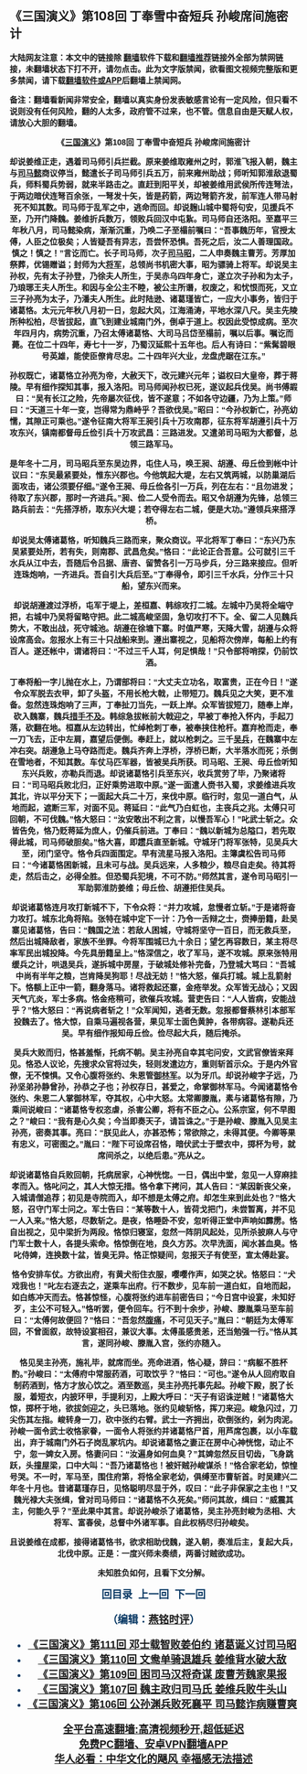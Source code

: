  <!-- 面包屑导航 --> <h2>《三国演义》第108回 丁奉雪中奋短兵 孙峻席间施密计</h2> <p class="notice"><b>大陆网友注意：本文中的链接除 <a href="https://github.com/bannedbook/fanqiang" >翻墙</a>软件下载和<a href="https://github.com/killgcd/justmysocks/blob/master/README.md">翻墙推荐</a>链接外全部为禁网链接，未翻墙状态下打不开，请勿点击。此为文字版禁闻，欲看图文视频完整版和更多禁闻，请下载<a href="https://github.com/bannedbook/fanqiang">翻墙软件或APP</a>后翻墙上禁闻网。</p><p>备注：翻墙看新闻非常安全，翻墙以真实身份发表敏感言论有一定风险，但只看不说则没有任何风险，翻的人太多，政府管不过来，也不管。信息自由是天赋人权，请放心大胆的翻墙。</b></p>  <div class="entry"> <p><b style="font-family: arial; text-align: center;"></p> <p></p> <p><b style="font-family: arial;">&#12298;<a href="https://www.bannedbook.org/bnews/tag/%e4%b8%89%e5%9b%bd%e6%bc%94%e4%b9%89/" class="st_tag internal_tag" rel="tag" title="标签 三国演义 下的日志">三国演义</a>&#12299;第108回 丁奉雪中奋短兵 孙峻席间施密计</p> <p></p> <p>   却说姜维正走&#65292;遇着司马师引兵拦截&#12290;原来姜维取雍州之时&#65292;郭淮飞报入朝&#65292;魏主与<a href="https://www.bannedbook.org/bnews/tag/%E5%8F%B8%E9%A9%AC%E6%87%BF/" class="st_tag internal_tag" rel="tag" title="标签 司马懿 下的日志">司马懿</a>商议停当&#65292;懿遣长子司马师引兵五万&#65292;前来雍州助战&#65307;师听知郭淮敌退蜀兵&#65292;师料蜀兵势弱&#65292;就来半路击之&#12290;直赶到阳平关&#65292;却被姜维用武侯所传连弩法&#65292;于两边暗伏连弩百余张&#65292;一弩发十矢&#65292;皆是药箭&#65292;两边弩箭齐发&#65292;前军连人带马射死不知其数&#12290;司马师于乱军之中&#65292;逃命而回&#12290;却说麹山城中蜀将句安&#65292;见援兵不至&#65292;乃开门降魏&#12290;姜维折兵数万&#65292;领败兵回汉中屯紥&#12290;司马师自还洛阳&#12290;至嘉平三年秋八月&#65292;司马懿染病&#65292;渐渐沉重&#65292;乃唤二子至榻前嘱曰&#65306;&#8220;吾事魏历年&#65292;官授太傅&#65292;人臣之位极矣&#65307;人皆疑吾有异志&#65292;吾尝怀恐惧&#12290;吾死之后&#65292;汝二人善理国政&#12290;慎之&#65281;慎之&#65281;&#8221;言讫而亡&#12290;长子司马师&#65292;次子<a href="https://www.bannedbook.org/bnews/tag/%e5%8f%b8%e9%a9%ac%e6%98%ad/" class="st_tag internal_tag" rel="tag" title="标签 司马昭 下的日志">司马昭</a>&#65292;二人申奏魏主曹芳&#12290;芳厚加祭葬&#65292;优锡赠谥&#65307;封师为大<a href="https://www.bannedbook.org/bnews/tag/%e5%b0%86%e5%86%9b/" class="st_tag internal_tag" rel="tag" title="标签 将军 下的日志">将军</a>&#65292;总领尚书机密大事&#65292;昭为骠骑上将军&#12290;却说吴主孙权&#65292;先有太子孙登&#65292;乃徐夫人所生&#65292;于吴赤乌四年身亡&#65292;遂立次子孙和为太子&#65292;乃琅琊王夫人所生&#12290;和因与全公主不睦&#65292;被公主所谮&#65292;权废之&#65292;和忧恨而死&#65292;又立三子孙亮为太子&#65292;乃潘夫人所生&#12290;此时陆逊&#12289;诸葛瑾皆亡&#65292;一应大小事务&#65292;皆归于诸葛恪&#12290;太元元年秋八月初一日&#65292;忽起大风&#65292;江海涌涛&#65292;平地水深八尺&#12290;吴主先陵所种松柏&#65292;尽皆拔起&#65292;直飞到建业城南门外&#65292;倒卓于道上&#12290;权因此受惊成病&#12290;至次年四月内&#65292;病势沉重&#65292;乃召太傅诸葛恪&#12289;大司马吕岱至榻前&#65292;嘱以后事&#12290;嘱讫而薨&#12290;在位二十四年&#65292;寿七十一岁&#65292;乃蜀汉延熙十五年也&#12290;后人有诗曰&#65306;&#8220;紫髯碧眼号英雄&#65292;能使臣僚肯尽忠&#12290;二十四年兴大业&#65292;龙盘虎踞在江东&#12290;&#8221;</p> <p></p> <p>孙权既亡&#65292;诸葛恪立孙亮为帝&#65292;大赦天下&#65292;改元建兴元年&#65307;谥权曰大皇帝&#65292;葬于蒋陵&#12290;早有细作探知其事&#65292;报入洛阳&#12290;司马师闻孙权已死&#65292;遂议起兵伐吴&#12290;尚书傅嘏曰&#65306;&#8220;吴有长江之险&#65292;先帝屡次征伐&#65292;皆不遂意&#65307;不如各守边疆&#65292;乃为上策&#12290;&#8221;师曰&#65306;&#8220;天道三十年一变&#65292;岂得常为鼎峙乎&#65311;吾欲伐吴&#12290;&#8221;昭曰&#65306;&#8220;今孙权新亡&#65292;孙亮幼懦&#65292;其隙正可乘也&#12290;&#8221;遂令征南大将军王昶引兵十万攻南郡&#65292;征东将军胡遵引兵十万攻东兴&#65292;镇南都督毋丘俭引兵十万攻武昌&#65306;三路进发&#12290;又遣弟司马昭为大都督&#65292;总领三路军马&#12290;</p> <p></p>  <p>     是年冬十二月&#65292;司马昭兵至东吴边界&#65292;屯住人马&#65292;唤王昶&#12289;胡遵&#12289;毋丘俭到帐中计议曰&#65306;&#8220;东吴最紧要处&#65292;惟东兴郡也&#12290;今他筑起大堤&#65292;左右又筑两城&#65292;以防巢湖后面攻击&#65292;诸公须要仔细&#12290;&#8221;遂令王昶&#12289;毋丘俭各引一万兵&#65292;列在左右&#65306;&#8220;且勿进发&#65307;待取了东兴郡&#65292;那时一齐进兵&#12290;&#8221;昶&#12289;俭二人受令而去&#12290;昭又令胡遵为先锋&#65292;总领三路兵前去&#65306;&#8220;先搭浮桥&#65292;取东兴大堤&#65307;若夺得左右二城&#65292;便是大功&#12290;&#8221;遵领兵来搭浮桥&#12290;</p> <p></p> <p>却说吴太傅诸葛恪&#65292;听知魏兵三路而来&#65292;聚众商议&#12290;平北将军丁奉曰&#65306;&#8220;东兴乃东吴紧要处所&#65292;若有失&#65292;则南郡&#12289;武昌危矣&#12290;&#8221;恪曰&#65306;&#8220;此论正合吾意&#12290;公可就引三千水兵从江中去&#65292;吾随后令吕据&#12289;唐咨&#12289;留赞各引一万马步兵&#65292;分三路来接应&#12290;但听连珠炮响&#65292;一齐进兵&#12290;吾自引大兵后至&#12290;&#8221;丁奉得令&#65292;即引三千水兵&#65292;分作三十只船&#65292;望东兴而来&#12290;</p> <p></p> <p>却说胡遵渡过浮桥&#65292;屯军于堤上&#65292;差桓嘉&#12289;韩综攻打二城&#12290;左城中乃吴将全端守把&#65292;右城中乃吴将留略守把&#12290;此二城高峻坚固&#65292;急切攻打不下&#12290;全&#12289;留二人见魏兵势大&#65292;不敢出战&#65292;死守城池&#12290;胡遵在徐塘下寨&#12290;时值严寒&#65292;天降大雪&#65292;胡遵与众将设席高会&#12290;忽报水上有三十只战船来到&#12290;遵出寨视之&#65292;见船将次傍岸&#65292;每船上约有百人&#12290;遂还帐中&#65292;谓诸将曰&#65306;&#8220;不过三千人耳&#65292;何足惧哉&#65281;&#8221;只令部将哨探&#65292;仍前饮酒&#12290;</p> <p></p> <p>       丁奉将船一字儿抛在水上&#65292;乃谓部将曰&#65306;&#8220;大丈夫立功名&#65292;取富贵&#65292;正在今日&#65281;&#8221;遂令众军脱去衣甲&#65292;卸了头盔&#65292;不用长枪大戟&#65292;止带短刀&#12290;魏兵见之大笑&#65292;更不准备&#12290;忽然连珠炮响了三声&#65292;丁奉扯刀当先&#65292;一跃上岸&#12290;众军皆拔短刀&#65292;随奉上岸&#65292;砍入魏寨&#65292;魏兵<a href="https://www.bannedbook.org/bnews/tag/%E6%8E%AA%E6%89%8B%E4%B8%8D%E5%8F%8A/" class="st_tag internal_tag" rel="tag" title="标签 措手不及 下的日志">措手不及</a>&#12290;韩综急拔帐前大戟迎之&#65292;早被丁奉抢入怀内&#65292;手起刀落&#65292;砍翻在地&#12290;桓嘉从左边转出&#65292;忙绰枪刺丁奉&#65292;被奉挟住枪杆&#12290;嘉弃枪而走&#65292;奉一刀飞去&#65292;正中左肩&#65292;嘉望后便倒&#12290;奉赶上&#65292;就以枪刺之&#12290;三千<a href="https://www.bannedbook.org/bnews/tag/%e5%90%b4%e5%85%b5/" class="st_tag internal_tag" rel="tag" title="标签 吴兵 下的日志">吴兵</a>&#65292;在魏寨中左冲右突&#12290;胡遵急上马夺路而走&#12290;魏兵齐奔上浮桥&#65292;浮桥已断&#65292;大半落水而死&#65307;杀倒在雪地者&#65292;不知其数&#12290;车仗马匹军器&#65292;皆被吴兵所获&#12290;司马昭&#12289;王昶&#12289;毋丘俭听知东兴兵败&#65292;亦勒兵而退&#12290;却说诸葛恪引兵至东兴&#65292;收兵赏劳了毕&#65292;乃聚诸将曰&#65306;&#8220;司马昭兵败北归&#65292;正好乘势进取中原&#12290;&#8221;遂一面遣人赍书入蜀&#65292;求姜维进兵攻其北&#65292;许以平分天下&#65307;一面起大兵二十万&#65292;来伐中原&#12290;临行时&#65292;忽见一道白气&#65292;从地而起&#65292;遮断三军&#65292;对面不见&#12290;蒋延曰&#65306;&#8220;此气乃白虹也&#65292;主丧兵之兆&#12290;太傅只可回朝&#65292;不可伐魏&#12290;&#8221;恪大怒曰&#65306;&#8220;汝安敢出不利之言&#65292;以慢吾军心&#65281;&#8221;叱武士斩之&#12290;众皆告免&#65292;恪乃贬蒋延为庶人&#65292;仍催兵前进&#12290;丁奉曰&#65306;&#8220;魏以新城为总隘口&#65292;若先取得此城&#65292;司马师破胆矣&#12290;&#8221;恪大喜&#65292;即趱兵直至新城&#12290;守城牙门将军张特&#65292;见吴兵大至&#65292;闭门坚守&#12290;恪令兵四面围定&#12290;早有流星马报入洛阳&#12290;主簿虞松告司马师曰&#65306;&#8220;今诸葛恪困新城&#65292;且未可与战&#12290;吴兵远来&#65292;人多粮少&#65292;粮尽自走矣&#12290;待其将走&#65292;然后击之&#65292;必得全胜&#12290;但恐蜀兵犯境&#65292;不可不防&#12290;&#8221;师然其言&#65292;遂令司马昭引一军助郭淮防姜维&#65307;毋丘俭&#12289;胡遵拒住吴兵&#12290;</p> <p></p>  <p>却说诸葛恪连月攻打新城不下&#65292;下令众将&#65306;&#8220;并力攻城&#65292;怠慢者立斩&#12290;&#8221;于是诸将奋力攻打&#12290;城东北角将陷&#12290;张特在城中定下一计&#65306;乃令一舌辩之士&#65292;赍捧册籍&#65292;赴吴寨见诸葛恪&#65292;告曰&#65306;&#8220;魏国之法&#65306;若敌人困城&#65292;守城将坚守一百日&#65292;而无救兵至&#65292;然后出城降敌者&#65292;家族不坐罪&#12290;今将军围城已九十余日&#65307;望乞再容数日&#65292;某主将尽率军民出城投降&#12290;今先具册籍呈上&#12290;&#8221;恪深信之&#65292;收了军马&#65292;遂不攻城&#12290;原来张特用缓兵之计&#65292;哄退吴兵&#65292;遂拆城中房屋&#65292;于破城处修补完备&#65292;乃登城大骂曰&#65306;&#8220;吾城中尚有半年之粮&#65292;岂肯降吴狗耶&#65281;尽战无妨&#65281;&#8221;恪大怒&#65292;催兵打城&#12290;城上乱箭射下&#12290;恪额上正中一箭&#65292;翻身落马&#12290;诸将救起还寨&#65292;金疮举发&#12290;众军皆无战心&#65307;又因天气亢炎&#65292;军士多病&#12290;恪金疮稍可&#65292;欲催兵攻城&#12290;营吏告曰&#65306;&#8220;人人皆病&#65292;安能战乎&#65311;&#8221;恪大怒曰&#65306;&#8220;再说病者斩之&#65281;&#8221;众军闻知&#65292;逃者无数&#12290;忽报都督蔡林引本部军投魏去了&#12290;恪大惊&#65292;自乘马遍视各营&#65292;果见军士面色黄肿&#65292;各带病容&#12290;遂勒兵还吴&#12290;早有细作报知毋丘俭&#12290;俭尽起大兵&#65292;随后掩杀&#12290;</p> <p></p> <p>         吴兵大败而归&#65292;恪甚羞惭&#65292;托病不朝&#12290;吴主孙亮自幸其宅问安&#65292;文武官僚皆来拜见&#12290;恪恐人议论&#65292;先搜求众官将过失&#65292;轻则发遣边方&#65292;重则斩首示众&#12290;于是内外官僚&#65292;无不悚惧&#12290;又令心腹将张约&#12289;朱恩管<a href="https://www.bannedbook.org/bnews/tag/%e5%be%a1%e6%9e%97%e5%86%9b/" class="st_tag internal_tag" rel="tag" title="标签 御林军 下的日志">御林军</a>&#12290;以为牙爪&#12290;却说孙峻字子远&#65292;乃孙坚弟孙静曾孙&#65292;孙恭之子也&#65307;孙权存日&#65292;甚爱之&#65292;命掌御林军马&#12290;今闻诸葛恪令张约&#12289;朱恩二人掌御林军&#65292;夺其权&#65292;心中大怒&#12290;太常卿滕胤&#65292;素与诸葛恪有隙&#65292;乃乘间说峻曰&#65306;&#8220;诸葛恪专权恣虐&#65292;杀害公卿&#65292;将有不臣之心&#12290;公系宗室&#65292;何不早图之&#65311;&#8221;峻曰&#65306;&#8220;我有是心久矣&#65307;今当即奏天子&#65292;请旨诛之&#12290;&#8221;于是孙峻&#12289;滕胤入见吴主孙亮&#65292;密奏其事&#12290;亮曰&#65306;&#8220;朕见此人&#65292;亦甚恐怖&#65307;常欲除之&#65292;未得其便&#12290;今卿等果有忠义&#65292;可密图之&#12290;&#8221;胤曰&#65306;&#8220;陛下可设席召恪&#65292;暗伏武士于壁衣中&#65292;掷杯为号&#65292;就席间杀之&#65292;以绝后患&#12290;&#8221;亮从之&#12290;</p> <p></p> <p>却说诸葛恪自兵败回朝&#65292;托病居家&#65292;心神恍惚&#12290;一日&#65292;偶出中堂&#65292;忽见一人穿麻挂孝而入&#12290;恪叱问之&#65292;其人大惊无措&#12290;恪令拿下拷问&#65292;其人告曰&#65306;&#8220;某因新丧父亲&#65292;入城请僧追荐&#65307;初见是寺院而入&#65292;却不想是太傅之府&#12290;却怎生来到此处也&#65311;&#8221;恪大怒&#65292;召守门军士问之&#12290;军士告曰&#65306;&#8220;某等数十人&#65292;皆荷戈把门&#65292;未尝暂离&#65292;并不见一人入来&#12290;&#8221;恪大怒&#65292;尽数斩之&#12290;是夜&#65292;恪睡卧不安&#65292;忽听得正堂中声响如霹雳&#12290;恪自出视之&#65292;见中梁折为两段&#12290;恪惊归寝室&#65292;忽然一阵阴风起处&#65292;见所杀披麻人与守门军士数十人&#65292;各提头索命&#12290;恪惊倒在地&#65292;良久方苏&#12290;次早洗面&#65292;闻水甚血臭&#12290;恪叱侍婢&#65292;连换数十盆&#65292;皆臭无异&#12290;恪正惊疑间&#65292;忽报天子有使至&#65292;宣太傅赴宴&#12290;</p> <p></p> <p>恪令安排车仗&#12290;方欲出府&#65292;有黄犬衔住衣服&#65292;嘤嘤作声&#65292;如哭之状&#12290;恪怒曰&#65306;&#8220;犬戏我也&#65281;&#8221;叱左右逐去之&#65292;遂乘车出府&#12290;行不数步&#65292;见车前一道白虹&#65292;自地而起&#65292;如白练冲天而去&#12290;恪甚惊怪&#65292;心腹将张约进车前密告曰&#65307;&#8220;今日宫中设宴&#65292;未知好歹&#65292;主公不可轻入&#12290;&#8221;恪听罢&#65292;便令回车&#12290;行不到十余步&#65292;孙峻&#12289;滕胤乘马至车前曰&#65306;&#8220;太傅何故便回&#65311;&#8221;恪曰&#65306;&#8220;吾忽然<a href="https://www.bannedbook.org/bnews/tag/%e8%85%b9%e7%97%9b/" class="st_tag internal_tag" rel="tag" title="标签 腹痛 下的日志">腹痛</a>&#65292;不可见天子&#12290;&#8221;胤曰&#65306;&#8220;朝廷为太傅军回&#65292;不曾面叙&#65292;故特设宴相召&#65292;兼议大事&#12290;太傅虽感贵恙&#65292;还当勉强一行&#12290;&#8221;恪从其言&#65292;遂同孙峻&#12289;滕胤入宫&#65292;张约亦随入&#12290;</p> <p></p>  <p>           恪见吴主孙亮&#65292;施礼毕&#65292;就席而坐&#12290;亮命进酒&#65292;恪心疑&#65292;辞曰&#65306;&#8220;病躯不胜杯酌&#12290;&#8221;孙峻曰&#65306;&#8220;太傅府中常服药酒&#65292;可取饮乎&#65311;&#8221;恪曰&#65306;&#8220;可也&#12290;&#8221;遂令从人回府取自制药酒到&#65292;恪方才放心饮之&#12290;酒至数巡&#65292;吴主孙亮托事先起&#12290;孙峻下殿&#65292;脱了长服&#65292;着短衣&#65292;内披环甲&#65292;手提利刃&#65292;上殿大呼曰&#65306;&#8220;天子有诏诛逆贼&#65281;&#8221;诸葛恪大惊&#65292;掷杯于地&#65292;欲拔剑迎之&#65292;头已落地&#12290;张约见峻斩恪&#65292;挥刀来迎&#12290;峻急闪过&#65292;刀尖伤其左指&#12290;峻转身一刀&#65292;砍中张约右臂&#12290;武士一齐拥出&#65292;砍倒张约&#65292;剁为肉泥&#12290;孙峻一面令武士收恪家眷&#65292;一面令人将张约并诸葛恪尸首&#65292;用芦席包裹&#65292;以小车载出&#65292;弃于城南门外石子岗乱冢坑内&#12290;却说诸葛恪之妻正在房中心神恍惚&#65292;动止不宁&#65292;忽一婢女入房&#12290;恪妻问曰&#65306;&#8220;汝遍身如何血臭&#65311;&#8221;其婢忽然反目切齿&#65292;飞身跳跃&#65292;头撞屋梁&#65292;口中大叫&#65306;&#8220;吾乃诸葛恪也&#65281;被奸贼孙峻谋杀&#65281;&#8221;恪合家老幼&#65292;惊惶号哭&#12290;不一时&#65292;军马至&#65292;围住府第&#65292;将恪全家老幼&#65292;俱缚至市曹斩首&#12290;时吴建兴二年冬十月也&#12290;昔诸葛瑾存日&#65292;见恪聪明尽显于外&#65292;叹曰&#65306;&#8220;此子非保家之主也&#65281;&#8221;又魏光禄大夫张缉&#65292;曾对司马师曰&#65306;&#8220;诸葛恪不久死矣&#12290;&#8221;师问其故&#65292;缉曰&#65306;&#8220;威震其主&#65292;何能久乎&#65311;&#8221;至此果中其言&#12290;却说孙峻杀了诸葛恪&#65292;吴主孙亮封峻为丞相&#12289;大将军&#12289;富春侯&#65292;总督中外诸军事&#12290;自此权柄尽归孙峻矣&#12290;</p> <p></p> <p>且说姜维在成都&#65292;接得诸葛恪书&#65292;欲求相助伐魏&#65292;遂入朝&#65292;奏准后主&#65292;复起大兵&#65292;北伐中原&#12290;正是&#65306;一度兴师未奏绩&#65292;两番讨贼欲成功&#12290;</p> <p></p> <p>未知胜负如何&#65292;且看下文分解&#12290;</p> <p></p> <p><b style="color: #073763; font-family: arial; font-size: large;">回目录&nbsp;&nbsp;上一回&nbsp; 下一回</p> <p></p>  <p>&#65288;编辑&#65306;<a href="https://www.bannedbook.org/bnews/tag/%e7%87%95%e9%93%ad%e6%97%b6%e8%af%84/" class="st_tag internal_tag" rel="tag" title="标签 燕铭时评 下的日志">燕铭时评</a>&#65289;</p> <div id="taboola-mid-1"></div>  <ul class='op-related-articles' title='相关阅读'> <li><a href='https://www.bannedbook.org/bnews/comments/20220725/1762640.html' target='_blank'>《<b>三国演义</b>》第111回 邓士载智败姜伯约 诸葛诞义讨司马昭</a></li> <li><a href='https://www.bannedbook.org/bnews/comments/20220725/1762639.html' target='_blank'>《<b>三国演义</b>》第110回 文鸯单骑退雄兵 姜维背水破大敌</a></li> <li><a href='https://www.bannedbook.org/bnews/comments/20220725/1762638.html' target='_blank'>《<b>三国演义</b>》第109回 困司马汉将奇谋 废曹芳魏家果报</a></li> <li><a href='https://www.bannedbook.org/bnews/comments/20220725/1762636.html' target='_blank'>《<b>三国演义</b>》第107回 魏主政归司马氏 姜维兵败牛头山</a></li> <li><a href='https://www.bannedbook.org/bnews/comments/20220716/1759251.html' target='_blank'>《<b>三国演义</b>》第106回 公孙渊兵败死襄平 司马懿诈病赚曹爽</a></li> </ul> <p class="texttj"> <a href="https://github.com/bannedbook/fanqiang/wiki/V2ray%E6%9C%BA%E5%9C%BA" target="_blank">全平台高速翻墙:高清视频秒开,超低延迟</a><br/> <a href="https://github.com/bannedbook/fanqiang/wiki/%E7%A6%81%E9%97%BB%E7%BD%91%E5%AE%89%E5%8D%93%E7%BF%BB%E5%A2%99%E6%96%B0%E9%97%BBAPP" target="_blank">免费PC翻墙、安卓VPN翻墙APP</a><br/> <a href="https://www.bannedbook.org/bnews/comments/20220220/1694796.html" target="_blank">华人必看：中华文化的飓风 幸福感无法描述</a> </p><p> </p><a name='sharetosocial'></a>  <div style="margin-bottom:5px;padding-bottom:5px;clear:both"> <div id="archive-pix-1" class="banner-ads"> <!-- AuctionX Display platform tag START --> <div id="27602x728x90x621x_ADSLOT1" clicktrack="%%CLICK_URL_ESC%%"></div>  <!-- AuctionX Display platform tag END --> </div> <div id="archive-pix-2" class="banner-ads"> <!-- AuctionX Display platform tag START --> <div id="27556x300x250x621x_ADSLOT1" clicktrack="%%CLICK_URL_ESC%%" style="margin:0 auto;text-align:center"></div>  <!-- AuctionX Display platform tag END --> </div> </div>  <div id="archive-pix-1" class="banner-ads"> <!-- AuctionX Display platform tag START --> <div id="27603x728x90x621x_ADSLOT1" clicktrack="%%CLICK_URL_ESC%%"></div>  <!-- AuctionX Display platform tag END --> </div> </div><!--END ENTRY--> 